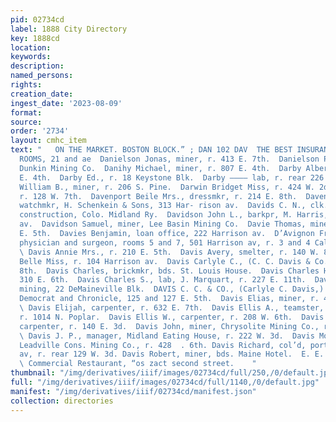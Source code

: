 ```yaml
---
pid: 02734cd
label: 1888 City Directory
key: 1888cd
location: 
keywords: 
description: 
named_persons: 
rights: 
creation_date: 
ingest_date: '2023-08-09'
format: 
source: 
order: '2734'
layout: cmhc_item
text: "   ON THE MARKET. BOSTON BLOCK.” ; DAN 102 DAV  THE BEST INSURANCE NED STEEL,
  ROOMS, 21 and ae  Danielson Jonas, miner, r. 413 E. 7th.  Danielson P. O., miner,
  Dunkin Mining Co.  Danihy Michael, miner, r. 807 E. 4th.  Darby Albert L., r. 108
  E. 4th.  Darby Ed., r. 18 Keystone Blk.  Darby ———— lab, r. rear 226 K. 5th.  Darlington
  William B., miner, r. 206 S. Pine.  Darwin Bridget Miss, r. 424 W. 2d.  Dauth George,
  r. 128 W. 7th.  Davenport Beile Mrs., dressmkr, r. 214 E. 8th.  Davenport Frank,
  watchmkr, H. Schenkein & Sons, 313 Har- rison av.  Davids C. N., clk., supt. of
  construction, Colo. Midland Ry.  Davidson John L., barkpr, M. Harris, r. 519 Harrison
  av.  Davidson Samuel, miner, Lee Basin Mining Co.  Davie Thomas, miner, bds. 629
  E. 5th.  Davies Benjamin, loan office, 222 Harrison av.  D’Avignon Frederick F.,
  physician and surgeon, rooms 5 and 7, 501 Harrison av, r. 3 and 4 Callaway Blk.
  \ Davis Annie Mrs., r. 210 E. 5th.  Davis Avery, smelter, r. 140 W. 8th.  Davis
  Belle Miss, r. 104 Harrison av.  Davis Carlyle C., (C. C. Davis & Co.,) r. 119 E.
  8th.  Davis Charles, brickmkr, bds. St. Louis House.  Davis Charles H., miner, bds.
  310 E. 6th.  Davis Charles S., lab, J. Marquart, r. 227 E. 11th.  Davis Christopher,
  mining, 22 DeMaineville Blk.  DAVIS C. C. & CO., (Carlyle C. Davis,) propr, Herald
  Democrat and Chronicle, 125 and 127 E. 5th.  Davis Elias, miner, r. 428 E. 6th.
  \ Davis Elijah, carpenter, r. 632 E. 7th.  Davis Ellis A., teamster, John Harvey,
  r. 1014 N. Poplar.  Davis Ellis W., carpenter, r. 208 W. 6th.  Davis George E.,
  carpenter, r. 140 E. 3d.  Davis John, miner, Chrysolite Mining Co., r. Fryer Hill.
  \ Davis J. P., manager, Midland Eating House, r. 222 W. 3d.  Davis Morgan, pumpman,
  Leadville Cons. Mining Co., r. 428  . 6th. Davis Richard, col’d, porter, 506 Harrison
  av, r. rear 129 W. 3d. Davis Robert, miner, bds. Maine Hotel.  E. E. HAYHURST, Proprietor,
  \ Commercial Restaurant, “os zact second street.    "
thumbnail: "/img/derivatives/iiif/images/02734cd/full/250,/0/default.jpg"
full: "/img/derivatives/iiif/images/02734cd/full/1140,/0/default.jpg"
manifest: "/img/derivatives/iiif/02734cd/manifest.json"
collection: directories
---
```

